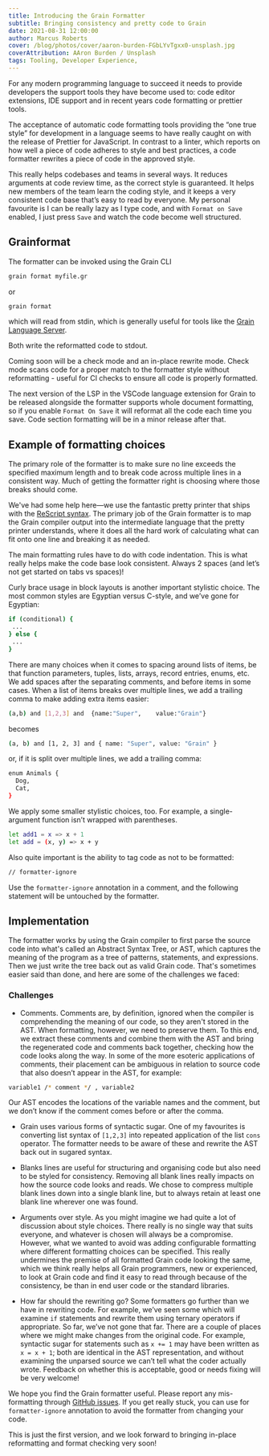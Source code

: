 ```yaml
---
title: Introducing the Grain Formatter
subtitle: Bringing consistency and pretty code to Grain
date: 2021-08-31 12:00:00
author: Marcus Roberts
cover: /blog/photos/cover/aaron-burden-FGbLYvTgxx0-unsplash.jpg
coverAttribution: AAron Burden / Unsplash
tags: Tooling, Developer Experience, 
---
```


For any modern programming language to succeed it needs to provide developers the support tools they have become used to: code editor extensions, IDE support and in recent years code formatting or prettier tools.

The acceptance of automatic code formatting tools providing the “one true style” for development in a language seems to have really caught on with the release of Prettier for JavaScript. In contrast to a linter, which reports on how well a piece of code adheres to style and best practices, a code formatter rewrites a piece of code in the approved style.

This really helps codebases and teams in several ways. It reduces arguments at code review time, as the correct style is guaranteed. It helps new members of the team learn the coding style, and it keeps a very consistent code base that’s easy to read by everyone. My personal favourite is I can be really lazy as I type code, and with `Format on Save` enabled, I just press `Save` and watch the code become well structured.


## Grainformat

The formatter can be invoked using the Grain CLI

```sh
grain format myfile.gr
```

or 

```sh
grain format  
``` 

which will read from stdin, which is generally useful for tools like the [Grain Language Server](https://github.com/grain-lang/grain-language-server).

Both write the reformatted code to stdout.

Coming soon will be a check mode and an in-place rewrite mode.  Check mode scans code for a proper match to the formatter style without reformatting - useful for CI checks to ensure all code is properly formatted.

The next version of the LSP in the VSCode language extension for Grain to be released alongside the formatter supports whole document formatting, so if you enable `Format On Save` it will reformat all the code each time you save. Code section formatting will be in a minor release after that.


## Example of formatting choices

The primary role of the formatter is to make sure no line exceeds the specified maximum length and to break code across multiple lines in a consistent way. Much of getting the formatter right is choosing where those breaks should come.

We've had some help here—we use the fantastic pretty printer that ships with the [ReScript syntax](https://github.com/rescript-lang/syntax).  The primary job of the Grain formatter is to map the Grain compiler output into the intermediate language that the pretty printer understands, where it does all the hard work of calculating what can fit onto one line and breaking it as needed.

The main formatting rules have to do with code indentation. This is what really helps make the code base look consistent. Always 2 spaces (and let’s not get started on tabs vs spaces)!

Curly brace usage in block layouts is another important stylistic choice. The most common styles are Egyptian versus C-style, and we’ve gone for Egyptian:

```sh
if (conditional) {
 ...
} else {
 ...
}
```

There are many choices when it comes to spacing around lists of items, be that function parameters, tuples, lists, arrays, record entries, enums, etc. We add spaces after the separating comments, and before items in some cases. When a list of items breaks over multiple lines, we add a trailing comma to make adding extra items easier:

```sh
(a,b) and [1,2,3] and  {name:"Super",    value:"Grain"}
```

becomes
```sh
(a, b) and [1, 2, 3] and { name: "Super", value: "Grain" } 
```

or, if it is split over multiple lines, we add a trailing comma:

```sh
enum Animals { 
  Dog, 
  Cat,
}
```


We apply some smaller stylistic choices, too. For example, a single-argument function isn’t wrapped with parentheses. 

```sh
let add1 = x => x + 1
let add = (x, y) => x + y
```

Also quite important is the ability to tag code as not to be formatted:

```sh
// formatter-ignore
```

Use the `formatter-ignore` annotation in a comment, and the following statement will be untouched by the formatter.

## Implementation

The formatter works by using the Grain compiler to first parse the source code into what's called an Abstract Syntax Tree, or AST, which captures the meaning of the program as a tree of patterns, statements, and expressions. Then we just write the tree back out as valid Grain code. That's sometimes easier said than done, and here are some of the challenges we faced:


### Challenges

-	Comments.   Comments are, by definition, ignored when the compiler is comprehending the meaning of our code, so they aren't stored in the AST. When formatting, however, we need to preserve them. To this end, we extract these comments and combine them with the AST and bring the regenerated code and comments back together, checking how the code looks along the way. In some of the more esoteric applications of comments, their placement can be ambiguous in relation to source code that also doesn’t appear in the AST, for example:

```sh
variable1 /* comment */ , variable2
```

Our AST encodes the locations of the variable names and the comment, but we don’t know if the comment comes before or after the comma.

-	Grain uses various forms of syntactic sugar.  One of my favourites is converting list syntax of `[1,2,3]` into repeated application of the list `cons` operator. The formatter needs to be aware of these and rewrite the AST back out in sugared syntax.

- Blanks lines are useful for structuring and organising code but also need to be styled for consistency.  Removing all blank lines really impacts on how the source code looks and reads. We chose to compress multiple blank lines down into a single blank line, but to always retain at least one blank line wherever one was found.

-	Arguments over style. As you might imagine we had quite a lot of discussion about style choices. There really is no single way that suits everyone, and whatever is chosen will always be a compromise. However, what we wanted to avoid was adding configurable formatting where different formatting choices can be specified.  This really undermines the premise of all formatted Grain code looking the same, which we think really helps all Grain programmers, new or experienced, to look at Grain code and find it easy to read through because of the consistency, be than in end user code or the standard libraries.
-	How far should the rewriting go? Some formatters go further than we have in rewriting code. For example, we’ve seen some which will examine `if` statements and rewrite them using ternary operators if appropriate. So far, we’ve not gone that far. There are a couple of places where we might make changes from the original code. For example, syntactic sugar for statements such as `x += 1` may have been written as `x = x + 1`; both are identical in the AST representation, and without examining the unparsed source we can’t tell what the coder actually wrote. Feedback on whether this is acceptable, good or needs fixing will be very welcome!

We hope you find the Grain formatter useful. Please report any mis-formatting through [GitHub issues](https://github.com/grain-lang/grain/issues). If you get really stuck, you can use for `formatter-ignore` annotation to avoid the formatter from changing your code.

This is just the first version, and we look forward to bringing in-place reformatting and format checking very soon!

